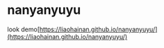 # nanyanyuyu

look demo[https://liaohainan.github.io/nanyanyuyu/](https://liaohainan.github.io/nanyanyuyu/)
